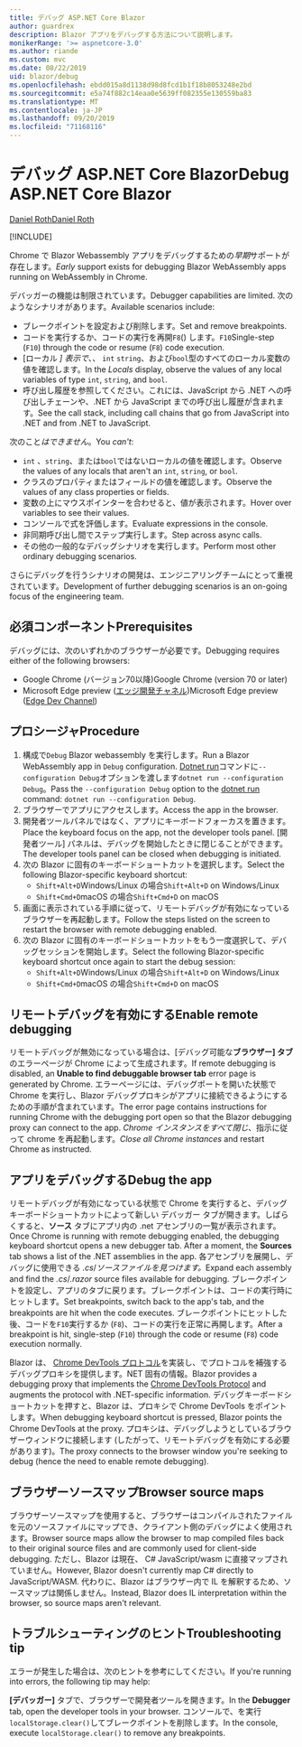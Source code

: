 ```yaml
---
title: デバッグ ASP.NET Core Blazor
author: guardrex
description: Blazor アプリをデバッグする方法について説明します。
monikerRange: '>= aspnetcore-3.0'
ms.author: riande
ms.custom: mvc
ms.date: 08/22/2019
uid: blazor/debug
ms.openlocfilehash: ebdd015a8d1138d98d8fcd1b1f18b8053248e2bd
ms.sourcegitcommit: e5a74f882c14eaa0e5639ff082355e130559ba83
ms.translationtype: MT
ms.contentlocale: ja-JP
ms.lasthandoff: 09/20/2019
ms.locfileid: "71168116"
---
```

# <a name="debug-aspnet-core-blazor"></a><span data-ttu-id="dc81e-103">デバッグ ASP.NET Core Blazor</span><span class="sxs-lookup"><span data-stu-id="dc81e-103">Debug ASP.NET Core Blazor</span></span>

[<span data-ttu-id="dc81e-104">Daniel Roth</span><span class="sxs-lookup"><span data-stu-id="dc81e-104">Daniel Roth</span></span>](https://github.com/danroth27)

[!INCLUDE[](~/includes/blazorwasm-preview-notice.md)]

<span data-ttu-id="dc81e-105">Chrome で Blazor Webassembly アプリをデバッグするための*早期*サポートが存在します。</span><span class="sxs-lookup"><span data-stu-id="dc81e-105">*Early* support exists for debugging Blazor WebAssembly apps running on WebAssembly in Chrome.</span></span>

<span data-ttu-id="dc81e-106">デバッガーの機能は制限されています。</span><span class="sxs-lookup"><span data-stu-id="dc81e-106">Debugger capabilities are limited.</span></span> <span data-ttu-id="dc81e-107">次のようなシナリオがあります。</span><span class="sxs-lookup"><span data-stu-id="dc81e-107">Available scenarios include:</span></span>

* <span data-ttu-id="dc81e-108">ブレークポイントを設定および削除します。</span><span class="sxs-lookup"><span data-stu-id="dc81e-108">Set and remove breakpoints.</span></span>
* <span data-ttu-id="dc81e-109">コードを実行するか、コードの実行を再開`F8`() します。`F10`</span><span class="sxs-lookup"><span data-stu-id="dc81e-109">Single-step (`F10`) through the code or resume (`F8`) code execution.</span></span>
* <span data-ttu-id="dc81e-110">[ローカル *] 表示で*、、 `int` `string`、および`bool`型のすべてのローカル変数の値を確認します。</span><span class="sxs-lookup"><span data-stu-id="dc81e-110">In the *Locals* display, observe the values of any local variables of type `int`, `string`, and `bool`.</span></span>
* <span data-ttu-id="dc81e-111">呼び出し履歴を参照してください。これには、JavaScript から .NET への呼び出しチェーンや、.NET から JavaScript までの呼び出し履歴が含まれます。</span><span class="sxs-lookup"><span data-stu-id="dc81e-111">See the call stack, including call chains that go from JavaScript into .NET and from .NET to JavaScript.</span></span>

<span data-ttu-id="dc81e-112">次のこと*はできません*。</span><span class="sxs-lookup"><span data-stu-id="dc81e-112">You *can't*:</span></span>

* <span data-ttu-id="dc81e-113">`int` 、`string`、または`bool`ではないローカルの値を確認します。</span><span class="sxs-lookup"><span data-stu-id="dc81e-113">Observe the values of any locals that aren't an `int`, `string`, or `bool`.</span></span>
* <span data-ttu-id="dc81e-114">クラスのプロパティまたはフィールドの値を確認します。</span><span class="sxs-lookup"><span data-stu-id="dc81e-114">Observe the values of any class properties or fields.</span></span>
* <span data-ttu-id="dc81e-115">変数の上にマウスポインターを合わせると、値が表示されます。</span><span class="sxs-lookup"><span data-stu-id="dc81e-115">Hover over variables to see their values.</span></span>
* <span data-ttu-id="dc81e-116">コンソールで式を評価します。</span><span class="sxs-lookup"><span data-stu-id="dc81e-116">Evaluate expressions in the console.</span></span>
* <span data-ttu-id="dc81e-117">非同期呼び出し間でステップ実行します。</span><span class="sxs-lookup"><span data-stu-id="dc81e-117">Step across async calls.</span></span>
* <span data-ttu-id="dc81e-118">その他の一般的なデバッグシナリオを実行します。</span><span class="sxs-lookup"><span data-stu-id="dc81e-118">Perform most other ordinary debugging scenarios.</span></span>

<span data-ttu-id="dc81e-119">さらにデバッグを行うシナリオの開発は、エンジニアリングチームにとって重視されています。</span><span class="sxs-lookup"><span data-stu-id="dc81e-119">Development of further debugging scenarios is an on-going focus of the engineering team.</span></span>

## <a name="prerequisites"></a><span data-ttu-id="dc81e-120">必須コンポーネント</span><span class="sxs-lookup"><span data-stu-id="dc81e-120">Prerequisites</span></span>

<span data-ttu-id="dc81e-121">デバッグには、次のいずれかのブラウザーが必要です。</span><span class="sxs-lookup"><span data-stu-id="dc81e-121">Debugging requires either of the following browsers:</span></span>

* <span data-ttu-id="dc81e-122">Google Chrome (バージョン70以降)</span><span class="sxs-lookup"><span data-stu-id="dc81e-122">Google Chrome (version 70 or later)</span></span>
* <span data-ttu-id="dc81e-123">Microsoft Edge preview ([エッジ開発チャネル](https://www.microsoftedgeinsider.com))</span><span class="sxs-lookup"><span data-stu-id="dc81e-123">Microsoft Edge preview ([Edge Dev Channel](https://www.microsoftedgeinsider.com))</span></span>

## <a name="procedure"></a><span data-ttu-id="dc81e-124">プロシージャ</span><span class="sxs-lookup"><span data-stu-id="dc81e-124">Procedure</span></span>

1. <span data-ttu-id="dc81e-125">構成で`Debug` Blazor webassembly を実行します。</span><span class="sxs-lookup"><span data-stu-id="dc81e-125">Run a Blazor WebAssembly app in `Debug` configuration.</span></span> <span data-ttu-id="dc81e-126">[Dotnet run](/dotnet/core/tools/dotnet-run)コマンドに`--configuration Debug`オプションを渡します`dotnet run --configuration Debug`。</span><span class="sxs-lookup"><span data-stu-id="dc81e-126">Pass the `--configuration Debug` option to the [dotnet run](/dotnet/core/tools/dotnet-run) command: `dotnet run --configuration Debug`.</span></span>
1. <span data-ttu-id="dc81e-127">ブラウザーでアプリにアクセスします。</span><span class="sxs-lookup"><span data-stu-id="dc81e-127">Access the app in the browser.</span></span>
1. <span data-ttu-id="dc81e-128">開発者ツールパネルではなく、アプリにキーボードフォーカスを置きます。</span><span class="sxs-lookup"><span data-stu-id="dc81e-128">Place the keyboard focus on the app, not the developer tools panel.</span></span> <span data-ttu-id="dc81e-129">[開発者ツール] パネルは、デバッグを開始したときに閉じることができます。</span><span class="sxs-lookup"><span data-stu-id="dc81e-129">The developer tools panel can be closed when debugging is initiated.</span></span>
1. <span data-ttu-id="dc81e-130">次の Blazor に固有のキーボードショートカットを選択します。</span><span class="sxs-lookup"><span data-stu-id="dc81e-130">Select the following Blazor-specific keyboard shortcut:</span></span>
   * <span data-ttu-id="dc81e-131">`Shift+Alt+D`Windows/Linux の場合</span><span class="sxs-lookup"><span data-stu-id="dc81e-131">`Shift+Alt+D` on Windows/Linux</span></span>
   * <span data-ttu-id="dc81e-132">`Shift+Cmd+D`macOS の場合</span><span class="sxs-lookup"><span data-stu-id="dc81e-132">`Shift+Cmd+D` on macOS</span></span>
1. <span data-ttu-id="dc81e-133">画面に表示されている手順に従って、リモートデバッグが有効になっているブラウザーを再起動します。</span><span class="sxs-lookup"><span data-stu-id="dc81e-133">Follow the steps listed on the screen to restart the browser with remote debugging enabled.</span></span>
1. <span data-ttu-id="dc81e-134">次の Blazor に固有のキーボードショートカットをもう一度選択して、デバッグセッションを開始します。</span><span class="sxs-lookup"><span data-stu-id="dc81e-134">Select the following Blazor-specific keyboard shortcut once again to start the debug session:</span></span>
   * <span data-ttu-id="dc81e-135">`Shift+Alt+D`Windows/Linux の場合</span><span class="sxs-lookup"><span data-stu-id="dc81e-135">`Shift+Alt+D` on Windows/Linux</span></span>
   * <span data-ttu-id="dc81e-136">`Shift+Cmd+D`macOS の場合</span><span class="sxs-lookup"><span data-stu-id="dc81e-136">`Shift+Cmd+D` on macOS</span></span>

## <a name="enable-remote-debugging"></a><span data-ttu-id="dc81e-137">リモートデバッグを有効にする</span><span class="sxs-lookup"><span data-stu-id="dc81e-137">Enable remote debugging</span></span>

<span data-ttu-id="dc81e-138">リモートデバッグが無効になっている場合は、[デバッグ可能な**ブラウザー] タブ**のエラーページが Chrome によって生成されます。</span><span class="sxs-lookup"><span data-stu-id="dc81e-138">If remote debugging is disabled, an **Unable to find debuggable browser tab** error page is generated by Chrome.</span></span> <span data-ttu-id="dc81e-139">エラーページには、デバッグポートを開いた状態で Chrome を実行し、Blazor デバッグプロキシがアプリに接続できるようにするための手順が含まれています。</span><span class="sxs-lookup"><span data-stu-id="dc81e-139">The error page contains instructions for running Chrome with the debugging port open so that the Blazor debugging proxy can connect to the app.</span></span> <span data-ttu-id="dc81e-140">*Chrome インスタンスをすべて閉じ*、指示に従って chrome を再起動します。</span><span class="sxs-lookup"><span data-stu-id="dc81e-140">*Close all Chrome instances* and restart Chrome as instructed.</span></span>

## <a name="debug-the-app"></a><span data-ttu-id="dc81e-141">アプリをデバッグする</span><span class="sxs-lookup"><span data-stu-id="dc81e-141">Debug the app</span></span>

<span data-ttu-id="dc81e-142">リモートデバッグが有効になっている状態で Chrome を実行すると、デバッグ キーボードショートカットによって新しい デバッガー タブが開きます。しばらくすると、**ソース** タブにアプリ内の .net アセンブリの一覧が表示されます。</span><span class="sxs-lookup"><span data-stu-id="dc81e-142">Once Chrome is running with remote debugging enabled, the debugging keyboard shortcut opens a new debugger tab. After a moment, the **Sources** tab shows a list of the .NET assemblies in the app.</span></span> <span data-ttu-id="dc81e-143">各アセンブリを展開し、デバッグに使用できる *.cs*/*ソースファイルを見つけます。*</span><span class="sxs-lookup"><span data-stu-id="dc81e-143">Expand each assembly and find the *.cs*/*.razor* source files available for debugging.</span></span> <span data-ttu-id="dc81e-144">ブレークポイントを設定し、アプリのタブに戻ります。ブレークポイントは、コードの実行時にヒットします。</span><span class="sxs-lookup"><span data-stu-id="dc81e-144">Set breakpoints, switch back to the app's tab, and the breakpoints are hit when the code executes.</span></span> <span data-ttu-id="dc81e-145">ブレークポイントにヒットした後、コードを`F10`実行するか (`F8`)、コードの実行を正常に再開します。</span><span class="sxs-lookup"><span data-stu-id="dc81e-145">After a breakpoint is hit, single-step (`F10`) through the code or resume (`F8`) code execution normally.</span></span>

<span data-ttu-id="dc81e-146">Blazor は、 [Chrome DevTools プロトコル](https://chromedevtools.github.io/devtools-protocol/)を実装し、でプロトコルを補強するデバッグプロキシを提供します。NET 固有の情報。</span><span class="sxs-lookup"><span data-stu-id="dc81e-146">Blazor provides a debugging proxy that implements the [Chrome DevTools Protocol](https://chromedevtools.github.io/devtools-protocol/) and augments the protocol with .NET-specific information.</span></span> <span data-ttu-id="dc81e-147">デバッグキーボードショートカットを押すと、Blazor は、プロキシで Chrome DevTools をポイントします。</span><span class="sxs-lookup"><span data-stu-id="dc81e-147">When debugging keyboard shortcut is pressed, Blazor points the Chrome DevTools at the proxy.</span></span> <span data-ttu-id="dc81e-148">プロキシは、デバッグしようとしているブラウザーウィンドウに接続します (したがって、リモートデバッグを有効にする必要があります)。</span><span class="sxs-lookup"><span data-stu-id="dc81e-148">The proxy connects to the browser window you're seeking to debug (hence the need to enable remote debugging).</span></span>

## <a name="browser-source-maps"></a><span data-ttu-id="dc81e-149">ブラウザーソースマップ</span><span class="sxs-lookup"><span data-stu-id="dc81e-149">Browser source maps</span></span>

<span data-ttu-id="dc81e-150">ブラウザーソースマップを使用すると、ブラウザーはコンパイルされたファイルを元のソースファイルにマップでき、クライアント側のデバッグによく使用されます。</span><span class="sxs-lookup"><span data-stu-id="dc81e-150">Browser source maps allow the browser to map compiled files back to their original source files and are commonly used for client-side debugging.</span></span> <span data-ttu-id="dc81e-151">ただし、Blazor は現在、 C# JavaScript/wasm に直接マップされていません。</span><span class="sxs-lookup"><span data-stu-id="dc81e-151">However, Blazor doesn't currently map C# directly to JavaScript/WASM.</span></span> <span data-ttu-id="dc81e-152">代わりに、Blazor はブラウザー内で IL を解釈するため、ソースマップは関係しません。</span><span class="sxs-lookup"><span data-stu-id="dc81e-152">Instead, Blazor does IL interpretation within the browser, so source maps aren't relevant.</span></span>

## <a name="troubleshooting-tip"></a><span data-ttu-id="dc81e-153">トラブルシューティングのヒント</span><span class="sxs-lookup"><span data-stu-id="dc81e-153">Troubleshooting tip</span></span>

<span data-ttu-id="dc81e-154">エラーが発生した場合は、次のヒントを参考にしてください。</span><span class="sxs-lookup"><span data-stu-id="dc81e-154">If you're running into errors, the following tip may help:</span></span>

<span data-ttu-id="dc81e-155">**[デバッガー]** タブで、ブラウザーで開発者ツールを開きます。</span><span class="sxs-lookup"><span data-stu-id="dc81e-155">In the **Debugger** tab, open the developer tools in your browser.</span></span> <span data-ttu-id="dc81e-156">コンソールで、を実行`localStorage.clear()`してブレークポイントを削除します。</span><span class="sxs-lookup"><span data-stu-id="dc81e-156">In the console, execute `localStorage.clear()` to remove any breakpoints.</span></span>
